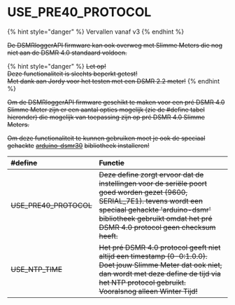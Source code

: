 # USE\_PRE40\_PROTOCOL

{% hint style="danger" %}
Vervallen vanaf v3
{% endhint %}

~~De DSMRloggerAPI firmware kan ook overweg met Slimme Meters die nog niet aan de DSMR 4.0 standaard voldoen.~~

{% hint style="danger" %}
~~Let op!  
Deze functionaliteit is slechts beperkt getest!  
Met dank aan Jordy voor het testen met een DSMR 2.2 meter!~~
{% endhint %}

~~Om de DSMRloggerAPI firmware geschikt te maken voor een pré DSMR 4.0 Slimme Meter zijn er een aantal opties mogelijk \(zie de \#define tabel hieronder\) die mogelijk van toepassing zijn op pré DSMR 4.0 Slimme Meters.~~

~~Om deze functionaliteit te kunnen gebruiken moet je ook de speciaal gehackte~~ [~~arduino-dsmr30~~](https://github.com/mrWheel/arduino-dsmr30) ~~bibliotheek installeren!~~

| ~~\#define~~ | ~~Functie~~ |
| :--- | :--- |
| ~~USE\_PRE40\_PROTOCOL~~ | ~~Deze define zorgt ervoor dat de instellingen voor de seriële poort goed worden gezet \(9600, SERIAL\_7E1\). tevens wordt een speciaal gehackte 'arduino-dsmr' bibliotheek gebruikt omdat het pré DSMR 4.0 protocol geen checksum heeft.~~ |
| ~~USE\_NTP\_TIME~~ | ~~Het pré DSMR 4.0 protocol geeft niet altijd een timestamp \(0-0:1.0.0\). Doet jouw Slimme Meter dat ook niet, dan wordt met deze define de tijd via het NTP protocol gebruikt. Vooralsnog alleen Winter Tijd!~~ |

